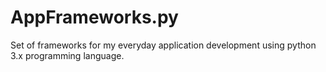 # AppFrameworks.py
Set of frameworks for my everyday application development using python 3.x programming language.
